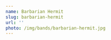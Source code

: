 ```yaml
---
name: Barbarian Hermit
slug: barbarian-hermit
url: ''
photo: /img/bands/barbarian-hermit.jpg
---
```

